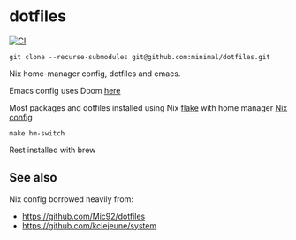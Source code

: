 dotfiles
========
[![CI](https://github.com/minimal/dotfiles/actions/workflows/build.yml/badge.svg)](https://github.com/minimal/dotfiles/actions/workflows/build.yml)

    git clone --recurse-submodules git@github.com:minimal/dotfiles.git

Nix home-manager config, dotfiles and emacs.

Emacs config uses Doom [here](doom.d/)

Most packages and dotfiles installed using Nix [flake](flake.nix) with home manager [Nix config](nixpkgs/)

`make hm-switch`

Rest installed with brew

## See also

Nix config borrowed heavily from:

- https://github.com/Mic92/dotfiles
- https://github.com/kclejeune/system 

